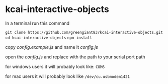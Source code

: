# kcai-interactive-objects

In a terminal run this command

``git clone https://github.com/greengiant83/kcai-interactive-objects.git``
``cd kcai-interactive-objects``
``npm install``

copy *config.example.js* and name it *config.js*

open the *config.js* and replace *<INSERT SERIAL PORT NAME HERE>* with the path to your serial port path

for windows users it will probably look like:
`COM6`

for mac users it will probably look like
`/dev/cu.usbmodem1421`